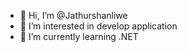 - 👋 Hi, I’m @Jathurshanliwe
- 👀 I’m interested in develop application
- 🌱 I’m currently learning .NET
  
<!---
Jathurshanliwe/Jathurshanliwe is a ✨ special ✨ repository because its `README.md` (this file) appears on your GitHub profile.
You can click the Preview link to take a look at your changes.
--->
